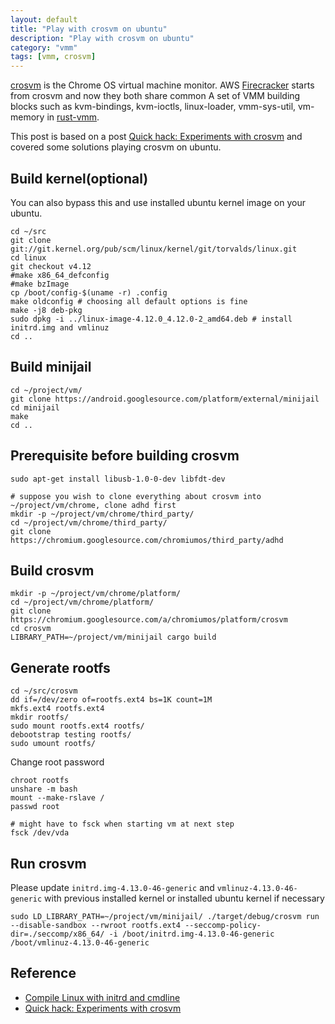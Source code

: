 ```yaml
---
layout: default
title: "Play with crosvm on ubuntu"
description: "Play with crosvm on ubuntu"
category: "vmm"
tags: [vmm, crosvm]
---
```


[crosvm](https://chromium.googlesource.com/chromiumos/platform/crosvm)
is the Chrome OS virtual machine monitor. AWS [Firecracker](https://github.com/firecracker-microvm/firecracker) starts from crosvm and now they both share common A set of VMM building blocks such as kvm-bindings, kvm-ioctls, linux-loader, vmm-sys-util, vm-memory in [rust-vmm](https://github.com/rust-vmm).

This post is based on a post [Quick hack: Experiments with crosvm](https://www.collabora.com/news-and-blog/blog/2017/11/09/quick-hack-experiments-with-crosvm/) and covered some solutions playing crosvm on ubuntu.

## Build kernel(optional)

You can also bypass this and use installed ubuntu kernel image on your ubuntu.

```
cd ~/src
git clone git://git.kernel.org/pub/scm/linux/kernel/git/torvalds/linux.git
cd linux
git checkout v4.12
#make x86_64_defconfig
#make bzImage
cp /boot/config-$(uname -r) .config
make oldconfig # choosing all default options is fine
make -j8 deb-pkg
sudo dpkg -i ../linux-image-4.12.0_4.12.0-2_amd64.deb # install initrd.img and vmlinuz 
cd .. 
```

## Build minijail

```
cd ~/project/vm/
git clone https://android.googlesource.com/platform/external/minijail
cd minijail
make
cd .. 
```

## Prerequisite before building crosvm

```
sudo apt-get install libusb-1.0-0-dev libfdt-dev

# suppose you wish to clone everything about crosvm into ~/project/vm/chrome, clone adhd first
mkdir -p ~/project/vm/chrome/third_party/
cd ~/project/vm/chrome/third_party/
git clone https://chromium.googlesource.com/chromiumos/third_party/adhd
```

## Build crosvm

```
mkdir -p ~/project/vm/chrome/platform/
cd ~/project/vm/chrome/platform/
git clone https://chromium.googlesource.com/a/chromiumos/platform/crosvm
cd crosvm
LIBRARY_PATH=~/project/vm/minijail cargo build 
```

## Generate rootfs

```
cd ~/src/crosvm
dd if=/dev/zero of=rootfs.ext4 bs=1K count=1M
mkfs.ext4 rootfs.ext4
mkdir rootfs/
sudo mount rootfs.ext4 rootfs/
debootstrap testing rootfs/
sudo umount rootfs/
```

Change root password

```
chroot rootfs
unshare -m bash
mount --make-rslave /
passwd root

# might have to fsck when starting vm at next step
fsck /dev/vda
```

## Run crosvm

Please update `initrd.img-4.13.0-46-generic` and `vmlinuz-4.13.0-46-generic` with previous installed kernel or installed ubuntu kernel if necessary

```
sudo LD_LIBRARY_PATH=~/project/vm/minijail/ ./target/debug/crosvm run --disable-sandbox --rwroot rootfs.ext4 --seccomp-policy-dir=./seccomp/x86_64/ -i /boot/initrd.img-4.13.0-46-generic /boot/vmlinuz-4.13.0-46-generic
```

## Reference

- [Compile Linux with initrd and cmdline](https://gist.github.com/tklengyel/6082a4227ab824cfebd9101e9e8f8095)
- [Quick hack: Experiments with crosvm](https://www.collabora.com/news-and-blog/blog/2017/11/09/quick-hack-experiments-with-crosvm/)

